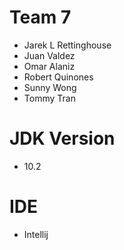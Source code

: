 # Team 7

- Jarek L Rettinghouse
- Juan Valdez
- Omar Alaniz
- Robert Quinones
- Sunny Wong
- Tommy Tran

# JDK Version
- 10.2

# IDE
- Intellij
